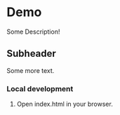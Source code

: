 # Demo

Some Description!

## Subheader

Some more text.

### Local development

1. Open index.html in your browser.

